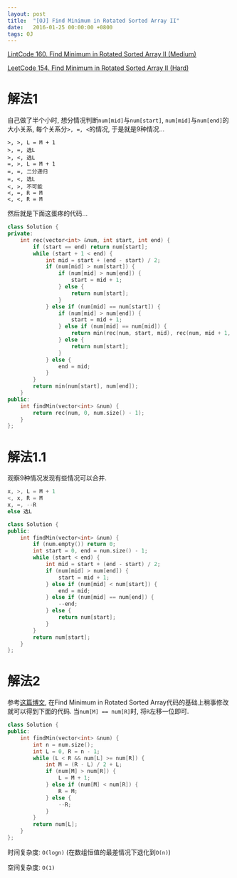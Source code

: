 ```yaml
---
layout: post
title:  "[OJ] Find Minimum in Rotated Sorted Array II"
date:   2016-01-25 00:00:00 +0800
tags: OJ
---
```


[LintCode 160. Find Minimum in Rotated Sorted Array II (Medium)](http://www.lintcode.com/en/problem/find-minimum-in-rotated-sorted-array-ii/)

[LeetCode 154. Find Minimum in Rotated Sorted Array II (Hard)](https://leetcode.com/problems/find-minimum-in-rotated-sorted-array-ii/)

# 解法1

自己做了半个小时, 想分情况判断`num[mid]`与`num[start]`, `num[mid]`与`num[end]`的大小关系, 每个关系分`>, =, <`的情况, 于是就是9种情况...

```
>, >, L = M + 1
>, =, 选L
>, <, 选L
=, >, L = M + 1
=, =, 二分递归
=, <, 选L
<, >, 不可能
<, =, R = M
<, <, R = M
```

然后就是下面这蛋疼的代码...

```cpp
class Solution {
private:
    int rec(vector<int> &num, int start, int end) {
        if (start == end) return num[start];
        while (start + 1 < end) {
            int mid = start + (end - start) / 2;
            if (num[mid] > num[start]) {
                if (num[mid] > num[end]) {
                    start = mid + 1;
                } else {
                    return num[start];
                }
            } else if (num[mid] == num[start]) {
                if (num[mid] > num[end]) {
                    start = mid + 1;
                } else if (num[mid] == num[mid]) {
                    return min(rec(num, start, mid), rec(num, mid + 1, end));
                } else {
                    return num[start];
                }
            } else {
                end = mid;
            }
        }
        return min(num[start], num[end]);
    }
public:
    int findMin(vector<int> &num) {
        return rec(num, 0, num.size() - 1);
    }
};
```

# 解法1.1

观察9种情况发现有些情况可以合并.

```cpp
x, >, L = M + 1
<, x, R = M
x, =, --R
else 选L
```

```cpp
class Solution {
public:
    int findMin(vector<int> &num) {
        if (num.empty()) return 0;
        int start = 0, end = num.size() - 1;
        while (start < end) {
            int mid = start + (end - start) / 2;
            if (num[mid] > num[end]) {
                start = mid + 1;
            } else if (num[mid] < num[start]) {
                end = mid;
            } else if (num[mid] == num[end]) {
                --end;
            } else {
                return num[start];
            }
        }
        return num[start];
    }
};
```

# 解法2

参考[这篇博文](http://www.cnblogs.com/ganganloveu/p/4081483.html), 在Find Minimum in Rotated Sorted Array代码的基础上稍事修改就可以得到下面的代码. 当`num[M] == num[R]`时, 将`R`左移一位即可.

```cpp
class Solution {
public:
    int findMin(vector<int> &num) {
        int n = num.size();
        int L = 0, R = n - 1;
        while (L < R && num[L] >= num[R]) {
            int M = (R - L) / 2 + L;
            if (num[M] > num[R]) {
                L = M + 1;
            } else if (num[M] < num[R]) {
                R = M;
            } else {
                --R;
            }
        }
        return num[L];
    }
};
```

时间复杂度: `O(logn)` (在数组恒值的最差情况下退化到`O(n)`)

空间复杂度: `O(1)`